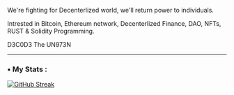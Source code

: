
We're fighting for Decenterlized world, we'll return power to individuals.

Intrested in Bitcoin, Ethereum network, Decenterlized Finance, DAO, NFTs, RUST & Solidity Programming. 

D3C0D3 The UN973N 


---

### ▪️ My Stats :
[![GitHub Streak](http://github-readme-streak-stats.herokuapp.com?user=Un4G173N&theme=dark&background=000000)](https://git.io/streak-stats)












